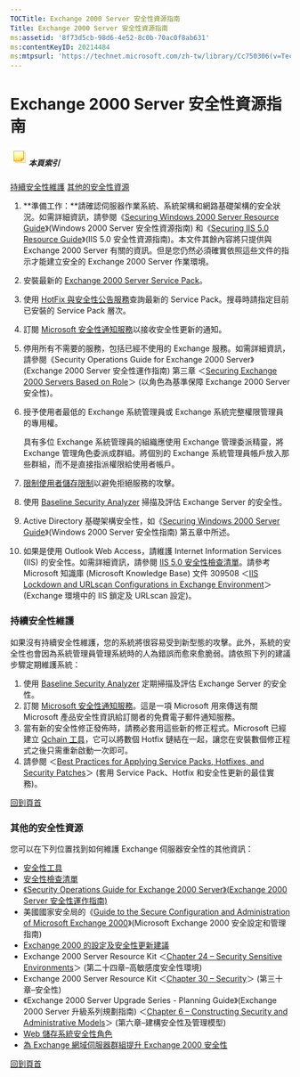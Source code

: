 ```yaml
---
TOCTitle: Exchange 2000 Server 安全性資源指南
Title: Exchange 2000 Server 安全性資源指南
ms:assetid: '8f73d5cb-98d6-4e52-8c0b-70ac0f8ab631'
ms:contentKeyID: 20214484
ms:mtpsurl: 'https://technet.microsoft.com/zh-tw/library/Cc750306(v=TechNet.10)'
---
```


Exchange 2000 Server 安全性資源指南
===================================

##### ![](images/Cc750306.community-sm(zh-tw,TechNet.10).gif)本頁索引

[持續安全性維護](#a)
[其他的安全性資源](#b)

1.  **準備工作：**請確認伺服器作業系統、系統架構和網路基礎架構的安全狀況。如需詳細資訊，請參閱《[Securing Windows 2000 Server Resource Guide](http://www.microsoft.com/taiwan/technet/security/chklist/w2ksvsrg.aspx)》(Windows 2000 Server 安全性資源指南) 和《[Securing IIS 5.0 Resource Guide](http://www.microsoft.com/taiwan/technet/security/chklist/iis50srg.aspx)》(IIS 5.0 安全性資源指南)。本文件其餘內容將只提供與 Exchange 2000 Server 有關的資訊。但是您仍然必須確實依照這些文件的指示才能建立安全的 Exchange 2000 Server 作業環境。
2.  安裝最新的 [Exchange 2000 Server Service Pack](http://www.microsoft.com/taiwan/exchange/downloads/2000/)。
3.  使用 [HotFix 與安全性公告服務](http://www.microsoft.com/technet/security/current.asp?productid=33)查詢最新的 Service Pack。搜尋時請指定目前已安裝的 Service Pack 層次。
4.  訂閱 [Microsoft 安全性通知服務](http://www.microsoft.com/technet/security/bulletin/notify.mspx)以接收安全性更新的通知。
5.  停用所有不需要的服務，包括已經不使用的 Exchange 服務。如需詳細資訊，請參閱《Security Operations Guide for Exchange 2000 Server》(Exchange 2000 Server 安全性運作指南) 第三章 ＜[Securing Exchange 2000 Servers Based on Role](http://www.microsoft.com/taiwan/technet/security/prodtech/mailexch/opsguide/e2ksec03a.aspx)＞ (以角色為基準保障 Exchange 2000 Server 安全性)。
6.  授予使用者最低的 Exchange 系統管理員或 Exchange 系統完整權限管理員的專用權。

    具有多位 Exchange 系統管理員的組織應使用 Exchange 管理委派精靈，將 Exchange 管理角色委派成群組。將個別的 Exchange 系統管理員帳戶放入那些群組，而不是直接指派權限給使用者帳戶。

7.  [限制使用者儲存限制](http://support.microsoft.com/default.aspx?scid=kb;en-us;319583&sd=tech)以避免拒絕服務的攻擊。
8.  使用 [Baseline Security Analyzer](http://www.microsoft.com/taiwan/technet/security/tools/mbsaqa.aspx) 掃描及評估 Exchange Server 的安全性。
9.  Active Directory 基礎架構安全性，如《[Securing Windows 2000 Server Guide](http://www.microsoft.com/downloads/details.aspx?familyid=9964cf42-e236-4d73-aef4-7b4fdc0a25f6&displaylang=en)》(Windows 2000 Server 安全性指南) 第五章中所述。
10. 如果是使用 Outlook Web Access，請維護 Internet Information Services (IIS) 的安全性。如需詳細資訊，請參閱 [IIS 5.0 安全性檢查清單](http://www.microsoft.com/technet/security/chklist/iis5chk.mspx)。請參考 Microsoft 知識庫 (Microsoft Knowledge Base) 文件 309508 ＜[IIS Lockdown and URLscan Configurations in Exchange Environment](http://support.microsoft.com/default.aspx?scid=kb;en-us;309508&sd=tech)＞ (Exchange 環境中的 IIS 鎖定及 URLscan 設定)。

### 持續安全性維護

如果沒有持續安全性維護，您的系統將很容易受到新型態的攻擊。此外，系統的安全性也會因為系統管理員管理系統時的人為錯誤而愈來愈脆弱。請依照下列的建議步驟定期維護系統：

1.  使用 [Baseline Security Analyzer](http://www.microsoft.com/taiwan/technet/security/tools/mbsaqa.aspx) 定期掃描及評估 Exchange Server 的安全性。
2.  訂閱 [Microsoft 安全性通知服務](http://www.microsoft.com/technet/security/bulletin/notify.mspx)。這是一項 Microsoft 用來傳送有關 Microsoft 產品安全性資訊給訂閱者的免費電子郵件通知服務。
3.  當有新的安全性修正發佈時，請務必套用這些新的修正程式。Microsoft 已經建立 [Qchain 工具](http://www.microsoft.com/downloads/details.aspx?displaylang=en&familyid=a85c9cfa-e84c-4723-9c28-f66859060f5d)，它可以將數個 Hotfix 鏈結在一起，讓您在安裝數個修正程式之後只需重新啟動一次即可。
4.  請參閱 ＜[Best Practices for Applying Service Packs, Hotfixes, and Security Patches](http://www.microsoft.com/taiwan/technet/security/bestprac/bpsp.aspx)＞ (套用 Service Pack、Hotfix 和安全性更新的最佳實務)。

[](#mainsection)[回到頁首](#mainsection)

### 其他的安全性資源

您可以在下列位置找到如何維護 Exchange 伺服器安全性的其他資訊：

-   [安全性工具](http://www.microsoft.com/technet/community/scriptcenter/tools/default.mspx)
-   [安全性檢查清單](http://www.microsoft.com/technet/security/chklist/default.mspx)
-   [《Security Operations Guide for Exchange 2000 Server》(Exchange 2000 Server 安全性運作指南)](http://www.microsoft.com/technet/security/prodtech/mailexch/opsguide/default.mspx)
-   美國國家安全局的《[Guide to the Secure Configuration and Administration of Microsoft Exchange 2000](http://nsa2.www.conxion.com/win2k/guides/w2k-21.pdf)》(Microsoft Exchange 2000 安全設定和管理指南)
-   [Exchange 2000 的設定及安全性更新建議](http://www.microsoft.com/exchange/techinfo/security/bestconfig.asp) 
-   Exchange 2000 Server Resource Kit ＜[Chapter 24 – Security Sensitive Environments](http://www.microsoft.com/resources/documentation/exchange/2000/all/reskit/en-us/part5/c24secur.mspx)＞ (第二十四章–高敏感度安全性環境)
-   Exchange 2000 Server Resource Kit ＜[Chapter 30 – Security](http://www.microsoft.com/resources/documentation/exchange/2000/all/reskit/en-us/resguide/c30scrty.mspx)＞ (第三十章–安全性)
-   《Exchange 2000 Server Upgrade Series - Planning Guide》(Exchange 2000 Server 升級系列規劃指南) ＜[Chapter 6 – Constructing Security and Administrative Models](http://www.microsoft.com/technet/prodtechnol/exchange/2000/deploy/upgrademigrate/series/planningguide/p_06_tt1.mspx)＞ (第六章–建構安全性及管理模型)
-   [Web 儲存系統安全性角色](http://www.microsoft.com/technet/prodtechnol/exchange/2000/maintain/secroles.mspx)
-   [為 Exchange 網域伺服器群組提升 Exchange 2000 安全性](http://support.microsoft.com/default.aspx?scid=kb;en-us;313807&sd=tech)

[](#mainsection)[回到頁首](#mainsection)
